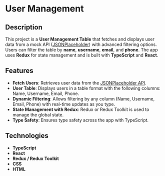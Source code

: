 # User Management

## Description

This project is a **User Management Table** that fetches and displays user data from a mock API ([JSONPlaceholder](https://jsonplaceholder.typicode.com/users)) with advanced filtering options. Users can filter the table by **name**, **username**, **email**, and **phone**. The app uses **Redux** for state management and is built with **TypeScript** and **React**.

## Features

- **Fetch Users**: Retrieves user data from the [JSONPlaceholder API](https://jsonplaceholder.typicode.com/users).
- **User Table**: Displays users in a table format with the following columns: Name, Username, Email, Phone.
- **Dynamic Filtering**: Allows filtering by any column (Name, Username, Email, Phone) with real-time updates as you type.
- **State Management with Redux**: Redux or Redux Toolkit is used to manage the global state.
- **Type Safety**: Ensures type safety across the app with TypeScript.

## Technologies

- **TypeScript**
- **React**
- **Redux / Redux Toolkit**
- **CSS**
- **HTML**


